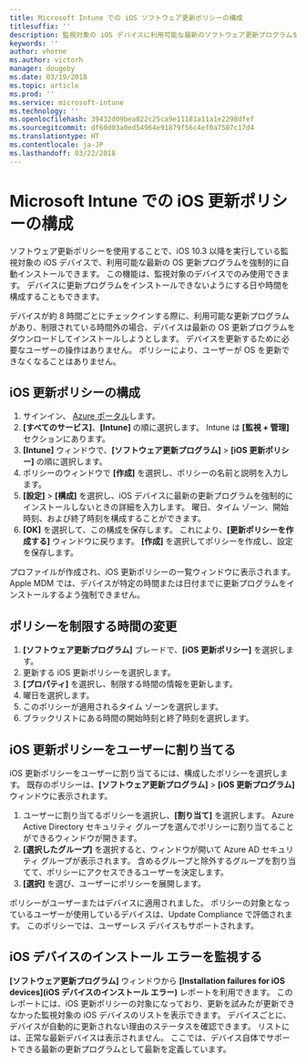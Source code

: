 ```yaml
---
title: Microsoft Intune での iOS ソフトウェア更新ポリシーの構成
titlesuffix: ''
description: 監視対象の iOS デバイスに利用可能な最新のソフトウェア更新プログラムを強制的に自動インストールするために、更新ポリシーを構成します。
keywords: ''
author: vhorne
ms.author: victorh
manager: dougeby
ms.date: 03/19/2018
ms.topic: article
ms.prod: ''
ms.service: microsoft-intune
ms.technology: ''
ms.openlocfilehash: 39432d09bea822c25ca9e11181a11a1e2298dfef
ms.sourcegitcommit: df60d03a0ed54964e91879f56c4ef0a7507c17d4
ms.translationtype: HT
ms.contentlocale: ja-JP
ms.lasthandoff: 03/22/2018
---
```

# <a name="configure-ios-update-policies-in-microsoft-intune"></a>Microsoft Intune での iOS 更新ポリシーの構成

ソフトウェア更新ポリシーを使用することで、iOS 10.3 以降を実行している監視対象の iOS デバイスで、利用可能な最新の OS 更新プログラムを強制的に自動インストールできます。 この機能は、監視対象のデバイスでのみ使用できます。 デバイスに更新プログラムをインストールできないようにする日や時間を構成することもできます。 

デバイスが約 8 時間ごとにチェックインする際に、利用可能な更新プログラムがあり、制限されている時間外の場合、デバイスは最新の OS 更新プログラムをダウンロードしてインストールしようとします。 デバイスを更新するために必要なユーザーの操作はありません。 ポリシーにより、ユーザーが OS を更新できなくなることはありません。

## <a name="configure-the-ios-update-policy"></a>iOS 更新ポリシーの構成
1. サインイン、 [Azure ポータル](https://portal.azure.com)します。
2. **[すべてのサービス]**、**[Intune]** の順に選択します。 Intune は **[監視 + 管理]** セクションにあります。
3. **[Intune]** ウィンドウで、**[ソフトウェア更新プログラム]** > **[iOS 更新ポリシー]** の順に選択します。
4. ポリシーのウィンドウで **[作成]** を選択し、ポリシーの名前と説明を入力します。
5. **[設定]** > **[構成]** を選択し、iOS デバイスに最新の更新プログラムを強制的にインストールしないときの詳細を入力します。 曜日、タイム ゾーン、開始時刻、および終了時刻を構成することができます。
6. **[OK]** を選択して、この構成を保存します。 これにより、**[更新ポリシーを作成する]** ウィンドウに戻ります。 **[作成]** を選択してポリシーを作成し、設定を保存します。

プロファイルが作成され、iOS 更新ポリシーの一覧ウィンドウに表示されます。 Apple MDM では、デバイスが特定の時間または日付までに更新プログラムをインストールするよう強制できません。 

## <a name="change-the-restricted-times-for-the-policy"></a>ポリシーを制限する時間の変更

1.  **[ソフトウェア更新プログラム]** ブレードで、**[iOS 更新ポリシー]** を選択します。
2.  更新する iOS 更新ポリシーを選択します。
3.  **[プロパティ]** を選択し、制限する時間の情報を更新します。
4.  曜日を選択します。
5.  このポリシーが適用されるタイム ゾーンを選択します。
6.  ブラックリストにある時間の開始時刻と終了時刻を選択します。

## <a name="assign-an-ios-update-policy-to-users"></a>iOS 更新ポリシーをユーザーに割り当てる

iOS 更新ポリシーをユーザーに割り当てるには、構成したポリシーを選択します。 既存のポリシーは、**[ソフトウェア更新プログラム]** > **[iOS 更新プログラム]** ウィンドウに表示されます。

1. ユーザーに割り当てるポリシーを選択し、**[割り当て]** を選択します。 Azure Active Directory セキュリティ グループを選んでポリシーに割り当てることができるウィンドウが開きます。
2. **[選択したグループ]** を選択すると、ウィンドウが開いて Azure AD セキュリティ グループが表示されます。 含めるグループと除外するグループを割り当てて、ポリシーにアクセスできるユーザーを決定します。
3. **[選択]** を選び、ユーザーにポリシーを展開します。

ポリシーがユーザーまたはデバイスに適用されました。 ポリシーの対象となっているユーザーが使用しているデバイスは、Update Compliance で評価されます。 このポリシーでは、ユーザーレス デバイスもサポートされます。

## <a name="monitor-ios-device-installation-failures"></a>iOS デバイスのインストール エラーを監視する
<!-- 1352223 -->
**[ソフトウェア更新プログラム]** ウィンドウから **[Installation failures for iOS devices]\(iOS デバイスのインストール エラー\)** レポートを利用できます。 このレポートには、iOS 更新ポリシーの対象になっており、更新を試みたが更新できなかった監視対象の iOS デバイスのリストを表示できます。 デバイスごとに、デバイスが自動的に更新されない理由のステータスを確認できます。 リストには、正常な最新デバイスは表示されません。 ここでは、デバイス自体でサポートできる最新の更新プログラムとして最新を定義しています。
